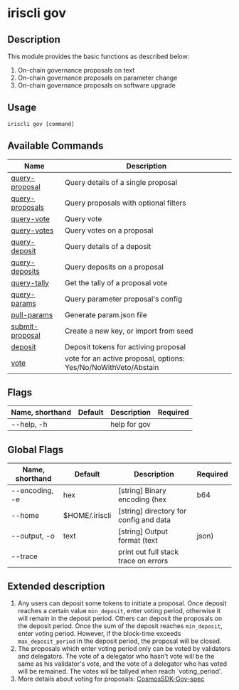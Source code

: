 # iriscli gov

## Description

This module provides the basic functions as described below:
1. On-chain governance proposals on text
2. On-chain governance proposals on parameter change
3. On-chain governance proposals on software upgrade

## Usage

```shell
iriscli gov [command]
```

## Available Commands

| Name                                  | Description                                                     |
| ------------------------------------- | --------------------------------------------------------------- |
| [query-proposal](query-proposal.md)   | Query details of a single proposal                              |
| [query-proposals](query-proposals.md) | Query proposals with optional filters                           |
| [query-vote](query-vote.md)           | Query vote                                                      |
| [query-votes](query-votes.md)         | Query votes on a proposal                                       |
| [query-deposit](query-deposit.md)     | Query details of a deposit                                      |
| [query-deposits](query-deposits.md)   | Query deposits on a proposal                                    |
| [query-tally](query-tally.md)         | Get the tally of a proposal vote                                |
| [query-params](query-params.md)       | Query parameter proposal's config                               |
| [pull-params](pull-params.md)         | Generate param.json file                                        |
| [submit-proposal](submit-proposal.md) | Create a new key, or import from seed                           |
| [deposit](deposit.md)                 | Deposit tokens for activing proposal                            |
| [vote](vote.md)                       | vote for an active proposal, options: Yes/No/NoWithVeto/Abstain |

## Flags

| Name, shorthand | Default | Description   | Required |
| --------------- | ------- | ------------- | -------- |
| --help, -h      |         | help for gov  |          |

## Global Flags

| Name, shorthand | Default        | Description                            | Required |
| --------------- | -------------- | -------------------------------------- | -------- |
| --encoding, -e  | hex            | [string] Binary encoding (hex|b64|btc) |          |
| --home          | $HOME/.iriscli | [string] directory for config and data |          |
| --output, -o    | text           | [string] Output format (text|json)     |          |
| --trace         |                | print out full stack trace on errors   |          |

## Extended description

1. Any users can deposit some tokens to initiate a proposal. Once deposit reaches a certain value `min_deposit`, enter voting period, otherwise it will remain in the deposit period. Others can deposit the proposals on the deposit period. Once the sum of the deposit reaches `min_deposit`, enter voting period. However, if the block-time exceeds `max_deposit_period` in the deposit period, the proposal will be closed.
2. The proposals which enter voting period only can be voted by validators and delegators. The vote of a delegator who hasn't vote will be the same as his validator's vote, and the vote of a delegator who has voted will be remained. The votes wil be tallyed when reach `voting_period'.
3. More details about voting for proposals:
[CosmosSDK-Gov-spec](https://github.com/cosmos/cosmos-sdk/blob/develop/docs/spec/governance/overview.md)